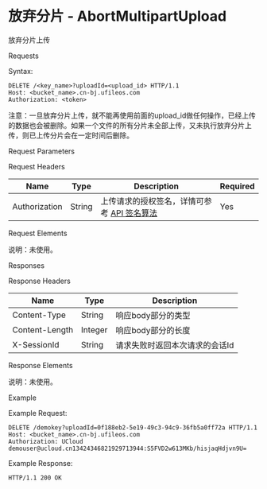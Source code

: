# 放弃分片 - AbortMultipartUpload 

放弃分片上传

Requests

Syntax:

```
DELETE /<key_name>?uploadId=<upload_id> HTTP/1.1
Host: <bucket_name>.cn-bj.ufileos.com
Authorization: <token>
```
注意：一旦放弃分片上传，就不能再使用前面的upload_id做任何操作，已经上传的数据也会被删除。如果一个文件的所有分片未全部上传，又未执行放弃分片上传，则已上传分片会在一定时间后删除。

Request Parameters

Request Headers

|Name         |Type  |Description|Required|
|---|---|---|---|
|Authorization|String|上传请求的授权签名，详情可参考 [API 签名算法](https://docs.ucloud.cn/ufile/api/authorization?id=%e6%96%87%e4%bb%b6%e7%ae%a1%e7%90%86%e7%ad%be%e5%90%8d%e7%ae%97%e6%b3%95)   |Yes     |

Request Elements

说明：未使用。

Responses

Response Headers

|Name          |Type   |Description     |
|---|---|---|
|Content-Type  |String |响应body部分的类型     |
|Content-Length|Integer|响应body部分的长度     |
|X-SessionId   |String |请求失败时返回本次请求的会话Id|

Response Elements

说明：未使用。

Example

Example Request:

```
DELETE /demokey?uploadId=0f188eb2-5e19-49c3-94c9-36fb5a0ff72a HTTP/1.1
Host: <bucket_name>.cn-bj.ufileos.com
Authorization: UCloud demouser@ucloud.cn13424346821929713944:S5FVD2w613MKb/hisjaqHdjvn9U=
```
Example Response:

```
HTTP/1.1 200 OK
```
